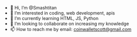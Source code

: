 - 👋 Hi, I’m @Smashtitan
- 👀 I’m interested in coding, web development, apis
- 🌱 I’m currently learning HTML, JS, Python
- 💞️ I’m looking to collaborate on increasing my knowledge 
- 📫 How to reach me by email: coinwalletscott@gmail.com

<!---
Smashtitan/Smashtitan is a ✨ special ✨ repository because its `README.md` (this file) appears on your GitHub profile.
You can click the Preview link to take a look at your changes.
--->
